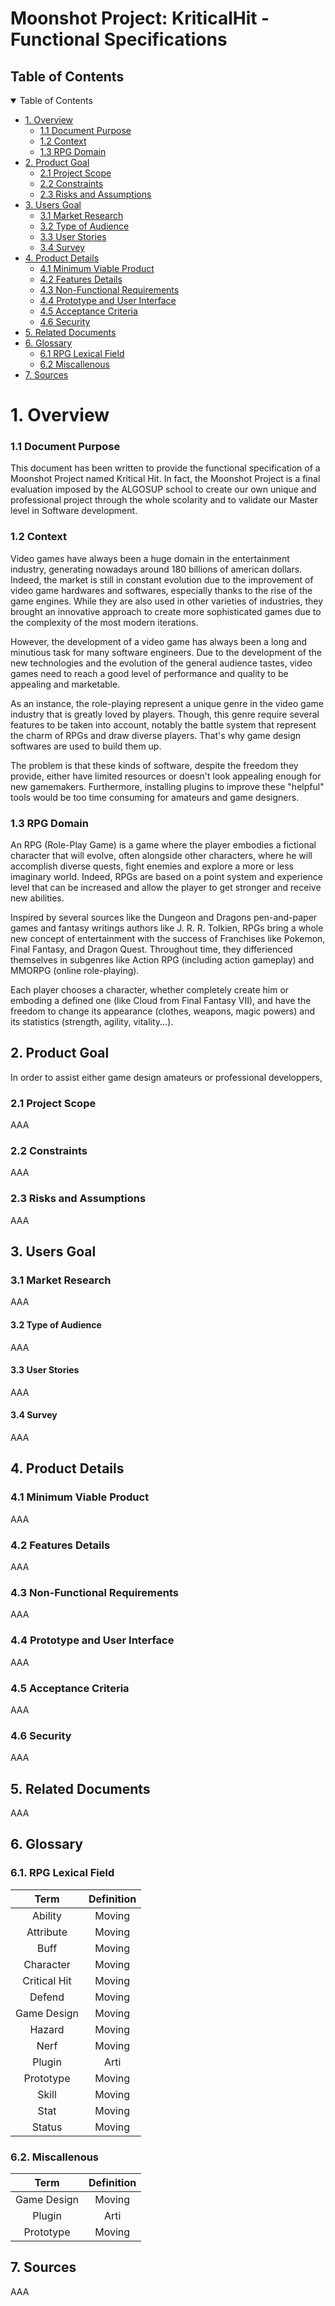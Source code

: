 # Moonshot Project: KriticalHit - Functional Specifications

## Table of Contents

<details open>
<summary>Table of Contents</summary>

 - [1. Overview](#1-overview)
   - [1.1 Document Purpose](#11-document-purpose)
   - [1.2 Context](#12-context)
   - [1.3 RPG Domain](#13-rpg-domain)
 - [2. Product Goal](#2-product-goal)
   - [2.1 Project Scope](#21-project-scope)
   - [2.2 Constraints](#22-constraints)
   - [2.3 Risks and Assumptions](#23-risks-and-assumptions)
 - [3. Users Goal](#3-users-goal)
   - [3.1 Market Research](#31-market-research)
   - [3.2 Type of Audience](#32-type-of-audience)
   - [3.3 User Stories](#33-user-stories)
   - [3.4 Survey](#34-survey)
 - [4. Product Details](#4-product-details)
   - [4.1 Minimum Viable Product](#41-minimum-viable-product)
   - [4.2 Features Details](#42-features-details)
   - [4.3 Non-Functional Requirements](#43-non-functional-requirements)
   - [4.4 Prototype and User Interface](#44-prototype-and-user-interface)
   - [4.5 Acceptance Criteria](#45-acceptance-criteria)
   - [4.6 Security](#46-security)
 - [5. Related Documents](#5-related-documents)
 - [6. Glossary](#6-glossary)
   - [6.1 RPG Lexical Field](#61-rpg-lexical-field)
   - [6.2 Miscallenous](#62-miscallenous)
 - [7. Sources](#7-sources)
</details>

# 1. Overview

### 1.1 Document Purpose
This document has been written to provide the functional specification of a Moonshot Project named Kritical Hit. In fact, the Moonshot Project is a final evaluation imposed by the ALGOSUP school to create our own unique and professional project through the whole scolarity and to validate our Master level in Software development.

### 1.2 Context
Video games have always been a huge domain in the entertainment industry, generating nowadays around 180 billions of american dollars. Indeed, the market is still in constant evolution due to the improvement of video game hardwares and softwares, especially thanks to the rise of the game engines. While they are also used in other varieties of industries, they brought an innovative approach to create more sophisticated games due to the complexity of the most modern iterations.

However, the development of a video game has always been a long and minutious task for many software engineers. Due to the development of the new technologies and the evolution of the general audience tastes, video games need to reach a good level of performance and quality to be appealing and marketable.

As an instance, the role-playing represent a unique genre in the video game industry that is greatly loved by players. Though, this genre require several features to be taken into account, notably the battle system that represent the charm of RPGs and draw diverse players. That's why game design softwares are used to build them up.

The problem is that these kinds of software, despite the freedom they provide, either have limited resources or doesn't look appealing enough for new gamemakers. Furthermore, installing plugins to improve these "helpful" tools would be too time consuming for amateurs and game designers.

### 1.3 RPG Domain

An RPG (Role-Play Game) is a game where the player embodies a fictional character that will evolve, often alongside other characters, where he will accomplish diverse quests, fight enemies and explore a more or less imaginary world. Indeed, RPGs are based on a point system and experience level that can be increased and allow the player to get stronger and receive new abilities. 

Inspired by several sources like the Dungeon and Dragons pen-and-paper games and fantasy writings authors like J. R. R. Tolkien, RPGs bring a whole new concept of entertainment with the success of Franchises like Pokemon, Final Fantasy, and Dragon Quest. Throughout time, they differienced themselves in subgenres like Action RPG (including action gameplay) and MMORPG (online role-playing).

Each player chooses a character, whether completely create him or emboding a defined one (like Cloud from Final Fantasy VII), and have the freedom to change its appearance (clothes, weapons, magic powers) and its statistics (strength, agility, vitality...).


## 2. Product Goal

In order to assist either game design amateurs or professional developpers, 

### 2.1 Project Scope
AAA

### 2.2 Constraints
AAA

### 2.3 Risks and Assumptions
AAA

## 3. Users Goal

### 3.1 Market Research
AAA

#### 3.2 Type of Audience
AAA

#### 3.3 User Stories
AAA

#### 3.4 Survey
AAA

## 4. Product Details

### 4.1 Minimum Viable Product
AAA

### 4.2 Features Details
AAA

### 4.3 Non-Functional Requirements
AAA

### 4.4 Prototype and User Interface
AAA

### 4.5 Acceptance Criteria
AAA

### 4.6 Security
AAA

## 5. Related Documents
AAA

## 6. Glossary

### 6.1. RPG Lexical Field

|         Term         |                  Definition                   |  
| :------------------: | :------------------------------------------: | 
| Ability |   Moving    |
| Attribute |   Moving    |
| Buff |   Moving    |
| Character |   Moving    |
| Critical Hit |   Moving    |
| Defend |   Moving    |
| Game Design |   Moving    |
| Hazard |   Moving    |
| Nerf |   Moving    |
| Plugin |   Arti   |
| Prototype |   Moving    |
| Skill |   Moving    |
| Stat |   Moving    |
| Status |   Moving    |

### 6.2. Miscallenous

|         Term         |                  Definition                   |  
| :------------------: | :------------------------------------------: | 
| Game Design |   Moving    |
| Plugin |   Arti   |
| Prototype |   Moving    |

## 7. Sources
AAA